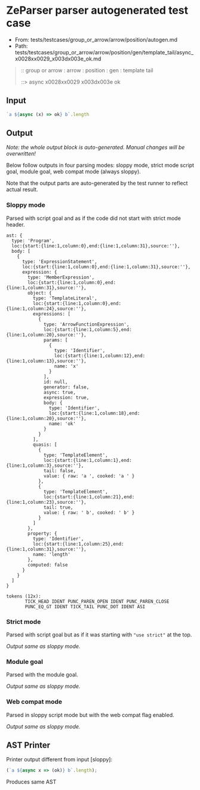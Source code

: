 # ZeParser parser autogenerated test case

- From: tests/testcases/group_or_arrow/arrow/position/autogen.md
- Path: tests/testcases/group_or_arrow/arrow/position/gen/template_tail/async_x0028xx0029_x003dx003e_ok.md

> :: group or arrow : arrow : position : gen : template tail
>
> ::> async x0028xx0029 x003dx003e ok

## Input


`````js
`a ${async (x) => ok} b`.length
`````

## Output

_Note: the whole output block is auto-generated. Manual changes will be overwritten!_

Below follow outputs in four parsing modes: sloppy mode, strict mode script goal, module goal, web compat mode (always sloppy).

Note that the output parts are auto-generated by the test runner to reflect actual result.

### Sloppy mode

Parsed with script goal and as if the code did not start with strict mode header.

`````
ast: {
  type: 'Program',
  loc:{start:{line:1,column:0},end:{line:1,column:31},source:''},
  body: [
    {
      type: 'ExpressionStatement',
      loc:{start:{line:1,column:0},end:{line:1,column:31},source:''},
      expression: {
        type: 'MemberExpression',
        loc:{start:{line:1,column:0},end:{line:1,column:31},source:''},
        object: {
          type: 'TemplateLiteral',
          loc:{start:{line:1,column:0},end:{line:1,column:24},source:''},
          expressions: [
            {
              type: 'ArrowFunctionExpression',
              loc:{start:{line:1,column:5},end:{line:1,column:20},source:''},
              params: [
                {
                  type: 'Identifier',
                  loc:{start:{line:1,column:12},end:{line:1,column:13},source:''},
                  name: 'x'
                }
              ],
              id: null,
              generator: false,
              async: true,
              expression: true,
              body: {
                type: 'Identifier',
                loc:{start:{line:1,column:18},end:{line:1,column:20},source:''},
                name: 'ok'
              }
            }
          ],
          quasis: [
            {
              type: 'TemplateElement',
              loc:{start:{line:1,column:1},end:{line:1,column:3},source:''},
              tail: false,
              value: { raw: 'a ', cooked: 'a ' }
            },
            {
              type: 'TemplateElement',
              loc:{start:{line:1,column:21},end:{line:1,column:23},source:''},
              tail: true,
              value: { raw: ' b', cooked: ' b' }
            }
          ]
        },
        property: {
          type: 'Identifier',
          loc:{start:{line:1,column:25},end:{line:1,column:31},source:''},
          name: 'length'
        },
        computed: false
      }
    }
  ]
}

tokens (12x):
       TICK_HEAD IDENT PUNC_PAREN_OPEN IDENT PUNC_PAREN_CLOSE
       PUNC_EQ_GT IDENT TICK_TAIL PUNC_DOT IDENT ASI
`````

### Strict mode

Parsed with script goal but as if it was starting with `"use strict"` at the top.

_Output same as sloppy mode._

### Module goal

Parsed with the module goal.

_Output same as sloppy mode._

### Web compat mode

Parsed in sloppy script mode but with the web compat flag enabled.

_Output same as sloppy mode._

## AST Printer

Printer output different from input [sloppy]:

````js
(`a ${async x => (ok)} b`.length);
````

Produces same AST
